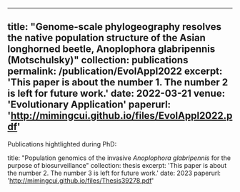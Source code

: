 


---
title: "Genome-scale phylogeography resolves the native population structure of the Asian longhorned beetle, __Anoplophora glabripennis__ (Motschulsky)"
collection: publications
permalink: /publication/EvolAppl2022
excerpt: 'This paper is about the number 1. The number 2 is left for future work.'
date: 2022-03-21
venue: 'Evolutionary Application'
paperurl: 'http://mimingcui.github.io/files/EvolAppl2022.pdf'
---
Publications hightlighted during PhD:

title: "Population genomics of the invasive *Anoplophora glabripennis* for the purpose of biosurveillance"
collection: thesis
excerpt: 'This paper is about the number 2. The number 3 is left for future work.'
date: 2023
paperurl: 'http://mimingcui.github.io/files/Thesis39278.pdf'

